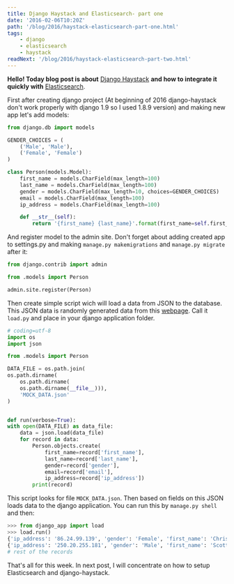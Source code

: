 ```yaml
---
title: Django Haystack and Elasticsearch- part one
date: '2016-02-06T10:20Z'
path: '/blog/2016/haystack-elasticsearch-part-one.html'
tags: 
    - django
    - elasticsearch
    - haystack
readNext: '/blog/2016/haystack-elasticsearch-part-two.html'
---
```


**Hello! Today blog post is about** [Django
Haystack](http://django-haystack.readthedocs.org/en/v2.4.1/toc.html)
**and how to integrate it quickly with**
[Elasticsearch](https://www.elastic.co/).

First after creating django project (At beginning of 2016
django-haystack don't work properly with django 1.9 so I used 1.8.9
version) and making new app let's add models:

```python
from django.db import models

GENDER_CHOICES = (
    ('Male', 'Male'),
    ('Female', 'Female')
)

class Person(models.Model):
    first_name = models.CharField(max_length=100)
    last_name = models.CharField(max_length=100)
    gender = models.CharField(max_length=10, choices=GENDER_CHOICES)
    email = models.CharField(max_length=100)
    ip_address = models.CharField(max_length=100)

    def __str__(self):
        return '{first_name} {last_name}'.format(first_name=self.first_name, last_name=self.last_name)
```

And register model to the admin site. Don't forget about adding created
app to settings.py and making `manage.py makemigrations` and
`manage.py migrate` after it:

```python
from django.contrib import admin

from .models import Person

admin.site.register(Person)
```

Then create simple script wich will load a data from JSON to the
database. This JSON data is randomly generated data from this
[webpage](https://www.mockaroo.com/). Call it `load.py` and place in
your django application folder.

```python
# coding=utf-8
import os
import json

from .models import Person

DATA_FILE = os.path.join(
os.path.dirname(
    os.path.dirname(
    os.path.dirname(__file__))),
    'MOCK_DATA.json'
)


def run(verbose=True):
with open(DATA_FILE) as data_file:
    data = json.load(data_file)
    for record in data:
        Person.objects.create(
            first_name=record['first_name'],
            last_name=record['last_name'],
            gender=record['gender'],
            email=record['email'],
            ip_address=record['ip_address'])
        print(record)
```

This script looks for file `MOCK_DATA.json`. Then based on fields on
this JSON loads data to the django application. You can run this by
`manage.py shell` and then:

```python
>>> from django_app import load
>>> load.run()
{'ip_address': '86.24.99.139', 'gender': 'Female', 'first_name': 'Christine', 'last_name': 'Cunningham', 'email': 'ccunninghamrq@howstuffworks.com'}
{'ip_address': '250.20.255.181', 'gender': 'Male', 'first_name': 'Scott', 'last_name': 'Hanson', 'email': 'shansonrr@utexas.edu'}
# rest of the records
```

That's all for this week. In next post, I will concentrate on how to
setup Elasticsearch and django-haystack.
